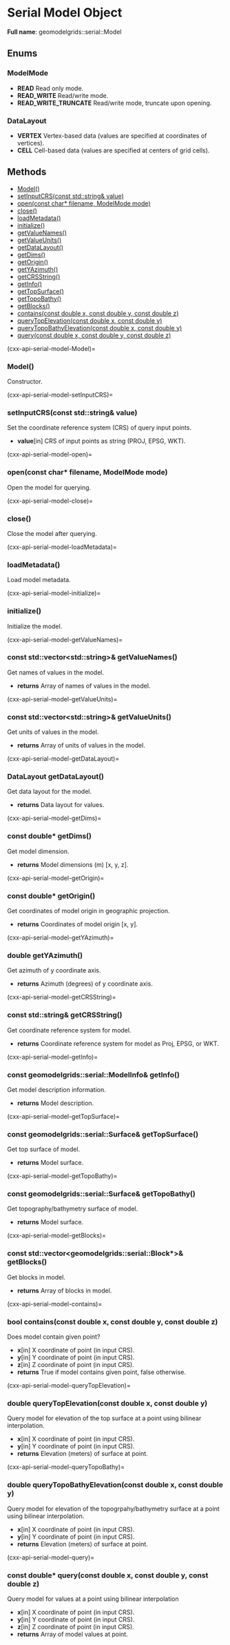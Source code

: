 # Serial Model Object 

**Full name**: geomodelgrids::serial::Model

## Enums

### ModelMode

- **READ** Read only mode.
- **READ_WRITE** Read/write mode.
- **READ_WRITE_TRUNCATE** Read/write mode, truncate upon opening.

### DataLayout

- **VERTEX** Vertex-based data (values are specified at coordinates of vertices).
- **CELL** Cell-based data (values are specified at centers of grid cells).

## Methods

+ [Model()](cxx-api-serial-model-Model)
+ [setInputCRS(const std::string& value)](cxx-api-serial-model-setInputCRS)
+ [open(const char* filename, ModelMode mode)](cxx-api-serial-model-open)
+ [close()](cxx-api-serial-model-close)
+ [loadMetadata()](cxx-api-serial-model-loadMetadata)
+ [initialize()](cxx-api-serial-model-initialize)
+ [getValueNames()](cxx-api-serial-model-getValueNames)
+ [getValueUnits()](cxx-api-serial-model-getValueUnits)
+ [getDataLayout()](cxx-api-serial-model-getDataLayout)
+ [getDims()](cxx-api-serial-model-getDims)
+ [getOrigin()](cxx-api-serial-model-getOrigin)
+ [getYAzimuth()](cxx-api-serial-model-getYAzimuth)
+ [getCRSString()](cxx-api-serial-model-getCRSString)
+ [getInfo()](cxx-api-serial-model-getInfo)
+ [getTopSurface()](cxx-api-serial-model-getTopSurface)
+ [getTopoBathy()](cxx-api-serial-model-getTopoBathy)
+ [getBlocks()](cxx-api-serial-model-getBlocks)
+ [contains(const double x, const double y, const double z)](cxx-api-serial-model-contains)
+ [queryTopElevation(const double x, const double y)](cxx-api-serial-model-queryTopElevation)
+ [queryTopoBathyElevation(const double x, const double y)](cxx-api-serial-model-queryTopoBathy)
+ [query(const double x, const double y, const double z)](cxx-api-serial-model-query)


(cxx-api-serial-model-Model)=
### Model()

Constructor.

(cxx-api-serial-model-setInputCRS)=
### setInputCRS(const std::string& value)

Set the coordinate reference system (CRS) of query input points.

* **value**[in] CRS of input points as string (PROJ, EPSG, WKT).


(cxx-api-serial-model-open)=
### open(const char* filename, ModelMode mode)

Open the model for querying.


(cxx-api-serial-model-close)=
### close()

Close the model after querying.

(cxx-api-serial-model-loadMetadata)=
### loadMetadata()

Load model metadata.

(cxx-api-serial-model-initialize)=
### initialize()

Initialize the model.

(cxx-api-serial-model-getValueNames)=
### const std::vector\<std::string\>& getValueNames()

Get names of values in the model.

* **returns** Array of names of values in the model.

(cxx-api-serial-model-getValueUnits)=
### const std::vector\<std::string\>& getValueUnits()

Get units of values in the model.

* **returns** Array of units of values in the model.

(cxx-api-serial-model-getDataLayout)=
### DataLayout getDataLayout()

Get data layout for the model.

* **returns** Data layout for values.

(cxx-api-serial-model-getDims)=
### const double* getDims()

Get model dimension.

* **returns** Model dimensions (m) [x, y, z].

(cxx-api-serial-model-getOrigin)=
### const double* getOrigin()

Get coordinates of model origin in geographic projection.

* **returns** Coordinates of model origin [x, y].

(cxx-api-serial-model-getYAzimuth)=
### double getYAzimuth()

Get azimuth of y coordinate axis.

* **returns** Azimuth (degrees) of y coordinate axis.

(cxx-api-serial-model-getCRSString)=
### const std::string& getCRSString()

Get coordinate reference system for model.

* **returns** Coordinate reference system for model as Proj, EPSG, or WKT.

(cxx-api-serial-model-getInfo)=
### const geomodelgrids::serial::ModelInfo& getInfo()

Get model description information.

* **returns** Model description.

(cxx-api-serial-model-getTopSurface)=
### const geomodelgrids::serial::Surface& getTopSurface()

Get top surface of model.

* **returns** Model surface.

(cxx-api-serial-model-getTopoBathy)=
### const geomodelgrids::serial::Surface& getTopoBathy()

Get topography/bathymetry surface of model.

* **returns** Model surface.

(cxx-api-serial-model-getBlocks)=
### const std::vector\<geomodelgrids::serial::Block*\>& getBlocks()

Get blocks in model.

* **returns** Array of blocks in model.

(cxx-api-serial-model-contains)=
### bool contains(const double x, const double y, const double z)

Does model contain given point?

* **x**[in] X coordinate of point (in input CRS).
* **y**[in] Y coordinate of point (in input CRS).
* **z**[in] Z coordinate of point (in input CRS).
* **returns** True if model contains given point, false otherwise.

(cxx-api-serial-model-queryTopElevation)=
### double queryTopElevation(const double x, const double y)

Query model for elevation of the top surface at a point using bilinear interpolation.

* **x**[in] X coordinate of point (in input CRS).
* **y**[in] Y coordinate of point (in input CRS).
* **returns** Elevation (meters) of surface at point.

(cxx-api-serial-model-queryTopoBathy)=
### double queryTopoBathyElevation(const double x, const double y)

Query model for elevation of the topogrpahy/bathymetry surface at a point using bilinear interpolation.

* **x**[in] X coordinate of point (in input CRS).
* **y**[in] Y coordinate of point (in input CRS).
* **returns** Elevation (meters) of surface at point.

(cxx-api-serial-model-query)=
### const double* query(const double x, const double y, const double z)

Query model for values at a point using bilinear interpolation

* **x**[in] X coordinate of point (in input CRS).
* **y**[in] Y coordinate of point (in input CRS).
* **z**[in] Z coordinate of point (in input CRS).
* **returns** Array of model values at point.
